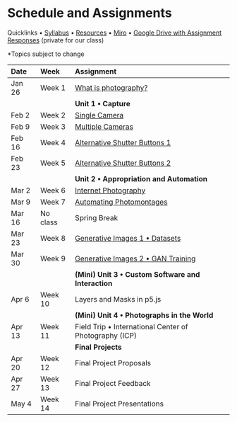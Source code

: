 # Schedule and Assignments

Quicklinks • [Syllabus](https://github.com/ellennickles/xphoto-s22) • [Resources](https://github.com/ellennickles/xphoto-s22/tree/main/resources) • [Miro](https://tinyurl.com/xphoto-s22-miro) • [Google Drive with Assignment Responses](https://drive.google.com/drive/u/0/folders/1YZtWK03TXGCoGmy7WeQYF-BBulZFAbHA) (private for our class)

*Topics subject to change

 Date | Week | Assignment |
| :--- | :--- | :--- |
| Jan 26 | Week 1 | [What is photography?](https://github.com/ellennickles/xphoto-s22/tree/main/schedule-assignments/week1) |
| | | **Unit 1 • Capture** |
| Feb 2 | Week 2 | [Single Camera](https://github.com/ellennickles/xphoto-s22/tree/main/schedule-assignments/week2) | 
| Feb 9 | Week 3 | [Multiple Cameras](https://github.com/ellennickles/xphoto-s22/blob/main/schedule-assignments/week3/README.md) | 
| Feb 16 | Week 4 | [Alternative Shutter Buttons 1](https://github.com/ellennickles/xphoto-s22/tree/main/schedule-assignments/week4) | 
| Feb 23 | Week 5 | [Alternative Shutter Buttons 2](https://github.com/ellennickles/xphoto-s22/blob/main/schedule-assignments/week5) | 
| | | **Unit 2 • Appropriation and Automation** |
| Mar 2 | Week 6 | [Internet Photography](https://github.com/ellennickles/xphoto-s22/tree/main/schedule-assignments/week6) | 
| Mar 9 | Week 7 | [Automating Photomontages](https://github.com/ellennickles/xphoto-s22/tree/main/schedule-assignments/week7) | 
| Mar 16 | No class | Spring Break | 
| Mar 23 | Week 8 | [Generative Images 1 • Datasets](https://github.com/ellennickles/xphoto-s22/blob/main/schedule-assignments/week8) | 
| Mar 30 | Week 9 | [Generative Images 2 • GAN Training](https://github.com/ellennickles/xphoto-s22/tree/main/schedule-assignments/week9) | 
| | | **(Mini) Unit 3 • Custom Software and Interaction** |
| Apr 6 | Week 10 | Layers and Masks in p5.js | 
| | | **(Mini) Unit 4 • Photographs in the World** |
| Apr 13 | Week 11 | Field Trip • International Center of Photography (ICP) | 
| | | **Final Projects** |
| Apr 20 | Week 12 | Final Project Proposals | 
| Apr 27 | Week 13 | Final Project Feedback |
| May 4 | Week 14 | Final Project Presentations | 
